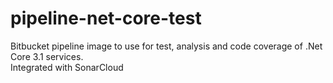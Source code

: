 # pipeline-net-core-test
Bitbucket pipeline image to use for test, analysis and code coverage of .Net Core 3.1 services.  
Integrated with SonarCloud
